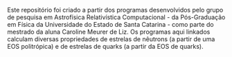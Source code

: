 Este repositório foi criado a partir dos programas desenvolvidos pelo grupo de pesquisa em Astrofísica Relativística Computacional - da Pós-Graduação em Física da Universidade do Estado de Santa Catarina - como parte do mestrado da aluna Caroline Meurer de Liz.
Os programas aqui linkados calculam diversas propriedades de estrelas de nêutrons (a partir de uma EOS politrópica) e de estrelas de quarks (a partir da EOS de quarks).
